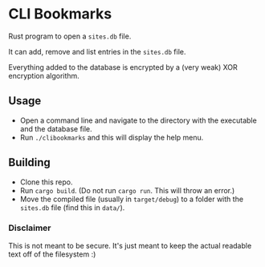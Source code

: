 # CLI Bookmarks

Rust program to open a `sites.db` file.

It can add, remove and list entries in the `sites.db` file. 

Everything added to the database is encrypted by a (very weak) XOR encryption algorithm. 

## Usage
- Open a command line and navigate to the directory with the executable and the database file.
- Run `./clibookmarks` and this will display the help menu.

## Building
- Clone this repo.
- Run `cargo build`. (Do not run `cargo run`. This will throw an error.)
- Move the compiled file (usually in `target/debug`) to a folder with the `sites.db` file (find this in `data/`).

### Disclaimer
This is not meant to be secure. It's just meant to keep the actual readable text off of the filesystem :)
